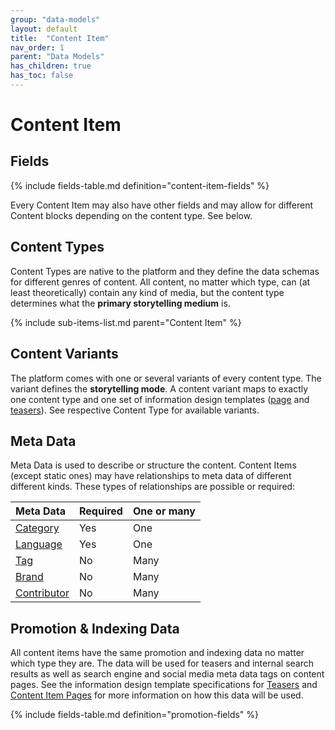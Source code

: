 ```yaml
---
group: "data-models"
layout: default
title:  "Content Item"
nav_order: 1
parent: "Data Models"
has_children: true
has_toc: false
---
```


# Content Item

## Fields

{% include fields-table.md definition="content-item-fields" %}

Every Content Item may also have other fields and may allow for different Content blocks 
depending on the content type. See below.

## Content Types

Content Types are native to the platform and they define the data schemas for different genres of content. All content, no matter which type, can (at least theoretically) contain any kind of media, but the content type determines what the **primary storytelling medium** is.

{% include sub-items-list.md parent="Content Item" %}

## Content Variants

The platform comes with one or several variants of every content type. The variant defines the **storytelling mode**. A content variant maps to exactly one content type and one set of information design templates ([page](../information-design-templates/content-item.md) and [teasers](../information-design-templates/part-teaser.md)). See respective Content Type for available variants.

## Meta Data

Meta Data is used to describe or structure the content. Content Items (except static ones) may have relationships to meta data of different different kinds. These types of relationships are possible or required:

| Meta Data                                         | Required | One or many |
|:--------------------------------------------------|:---------|:------------|
| [Category](category.md)                           | Yes      | One         |
| [Language](content-language.md)                   | Yes      | One         |
| [Tag](tag.md)                                     | No       | Many        |
| [Brand](brand.md)                                 | No       | Many        |
| [Contributor](contributor.md)                     | No       | Many        |

## Promotion & Indexing Data

All content items have the same promotion and indexing data no matter which type they are. The data will be used for teasers and internal search results as well as search engine and social media meta data tags on content pages. See the information design template specifications for [Teasers](../information-design-templates/components-and-containers-teaser.md) and [Content Item Pages](../information-design-templates/content-item.md) for more information on how this data will be used.

{% include fields-table.md definition="promotion-fields" %}

